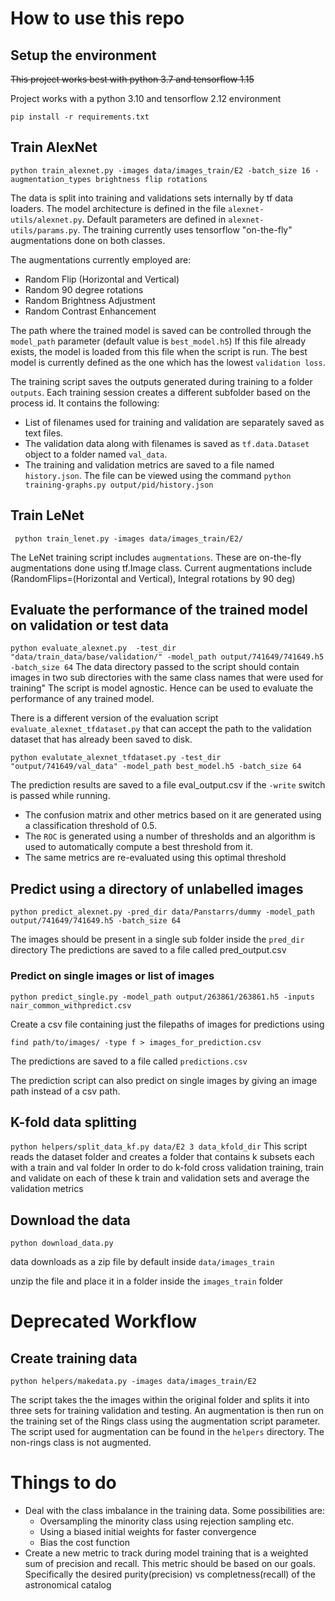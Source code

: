 # How to use this repo

## Setup the environment
~~This project works best with python 3.7 and tensorflow 1.15~~

Project works with a python 3.10 and tensorflow 2.12 environment

```
pip install -r requirements.txt
```

## Train AlexNet

`python train_alexnet.py -images data/images_train/E2 -batch_size 16 -augmentation_types brightness flip rotations`

The data is split into training and validations sets internally by tf data loaders. 
The model architecture is defined in the file `alexnet-utils/alexnet.py`. Default parameters are defined in `alexnet-utils/params.py`.
The training currently uses tensorflow "on-the-fly" augmentations done on both classes.

The augmentations currently employed are:
+ Random Flip (Horizontal and Vertical)
+ Random 90 degree rotations
+ Random Brightness Adjustment
+ Random Contrast Enhancement

The path where the trained model is saved can be controlled through the `model_path` parameter (default value is `best_model.h5`)
If this file already exists, the model is loaded from this file when the script is run.
The best model is currently defined as the one which has the lowest `validation loss`.

The training script saves the outputs generated during training to a folder `outputs`. Each training session creates a different subfolder based on the process id.
It contains the following:

+ List of filenames used for training and validation are separately saved as text files.
+ The validation data along with filenames is saved as `tf.data.Dataset` object to a folder named `val_data`.
+ The training and validation metrics are saved to a file named `history.json`. The file can be viewed using the command `python training-graphs.py output/pid/history.json`

## Train LeNet

` python train_lenet.py -images data/images_train/E2/`

The LeNet training script includes `augmentations`. These are on-the-fly augmentations done using tf.Image class. Current augmentations include (RandomFlips=(Horizontal and Vertical), Integral rotations by 90 deg)

## Evaluate the performance of the trained model on validation or test data

`python evaluate_alexnet.py  -test_dir "data/train_data/base/validation/" -model_path output/741649/741649.h5 -batch_size 64`
The data directory passed to the script should contain images in two sub directories with the same class names that were used for training"
The script is model agnostic. Hence can be used to evaluate the performance of any trained model.

There is a different version of the evaluation script `evaluate_alexnet_tfdataset.py` that can accept the path to the validation dataset that has already been saved to disk.

`python evalutate_alexnet_tfdataset.py -test_dir "output/741649/val_data" -model_path best_model.h5 -batch_size 64`
	
The prediction results are saved to a file eval_output.csv if the `-write` switch is passed while running.

+ The confusion matrix and other metrics based on it are generated using a classification threshold of 0.5.
+ The `ROC` is generated using a number of thresholds and an algorithm is used to automatically compute a best threshold from it.
+ The same metrics are re-evaluated using this optimal threshold

## Predict using a directory of unlabelled images

`python predict_alexnet.py -pred_dir data/Panstarrs/dummy -model_path output/741649/741649.h5 -batch_size 64`

The images should be present in a single sub folder inside the `pred_dir` directory
The predictions are saved to a file called pred_output.csv

### Predict on single images or list of images

```python predict_single.py -model_path output/263861/263861.h5 -inputs nair_common_withpredict.csv```

Create a csv file containing just the filepaths of images for predictions using

```
find path/to/images/ -type f > images_for_prediction.csv
```

The predictions are saved to a file called `predictions.csv` 

The prediction script can also predict on single images by giving an image path instead of a csv path.

## K-fold data splitting
`python helpers/split_data_kf.py data/E2 3 data_kfold_dir`
This script reads the dataset folder and creates a folder that contains k subsets each with a train and val folder
In order to do k-fold cross validation training, train and validate on each of these k train and validation sets
and average the validation metrics

## Download the data
```python download_data.py```

data downloads as a zip file by default inside `data/images_train`

unzip the file and place it in a folder inside the `images_train` folder


# Deprecated Workflow
## Create training data

`python helpers/makedata.py -images data/images_train/E2`

The script takes the the images within the original folder and splits it into three sets for training validation and testing.
An augmentation is then run on the training set of the Rings class using the augmentation script parameter.
The script used for augmentation can be found in the `helpers` directory.
The non-rings class is not augmented.

# Things to do

+ Deal with the class imbalance in the training data. Some possibilities are:
	+ Oversampling the minority class using rejection sampling etc.
	+ Using a biased initial weights for faster convergence
	+ Bias the cost function
+ Create a new metric to track during model training that is a weighted sum of precision and recall. This metric should be based on our goals. Specifically the desired purity(precision) vs completness(recall) 
of the astronomical catalog
